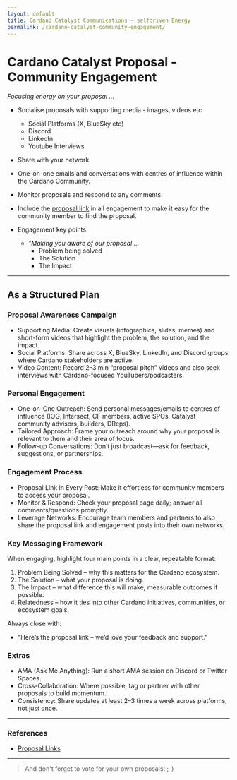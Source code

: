 ```yaml
---
layout: default
title: Cardano Catalyst Communications - selfdriven Energy
permalink: /cardano-catalyst-community-engagement/
---
```


# Cardano Catalyst Proposal - Community Engagement

*Focusing energy on your proposal ...*

- Socialise proposals with supporting media - images, videos etc
    - Social Platforms (X, BlueSky etc)
    - Discord
    - LinkedIn
    - Youtube Interviews

- Share with your network

- One-on-one emails and conversations with centres of influence within the Cardano Community.

- Monitor proposals and respond to any comments.

- Include the [proposal link](/cardano-catalyst/) in all engagement to make it easy for the community member to find the proposal.

- Engagement key points
    -  *"Making you aware of our proposal ...*
        - Problem being solved
        - The Solution
        - The Impact

---

## As a Structured Plan

### Proposal Awareness Campaign
- Supporting Media: Create visuals (infographics, slides, memes) and short-form videos that highlight the problem, the solution, and the impact.
- Social Platforms: Share across X, BlueSky, LinkedIn, and Discord groups where Cardano stakeholders are active.
- Video Content: Record 2–3 min “proposal pitch” videos and also seek interviews with Cardano-focused YouTubers/podcasters.

### Personal Engagement
- One-on-One Outreach: Send personal messages/emails to centres of influence (IOG, Intersect, CF members, active SPOs, Catalyst community advisors, builders, DReps).
- Tailored Approach: Frame your outreach around why your proposal is relevant to them and their area of focus.
- Follow-up Conversations: Don’t just broadcast—ask for feedback, suggestions, or partnerships.

### Engagement Process
- Proposal Link in Every Post: Make it effortless for community members to access your proposal.
- Monitor & Respond: Check your proposal page daily; answer all comments/questions promptly.
- Leverage Networks: Encourage team members and partners to also share the proposal link and engagement posts into their own networks.

### Key Messaging Framework

When engaging, highlight four main points in a clear, repeatable format:
1.	Problem Being Solved – why this matters for the Cardano ecosystem.
2.	The Solution – what your proposal is doing.
3.	The Impact – what difference this will make, measurable outcomes if possible.
4.	Relatedness – how it ties into other Cardano initiatives, communities, or ecosystem goals.

Always close with:
-  “Here’s the proposal link – we’d love your feedback and support.”

### Extras
- AMA (Ask Me Anything): Run a short AMA session on Discord or Twitter Spaces.
- Cross-Collaboration: Where possible, tag or partner with other proposals to build momentum.
- Consistency: Share updates at least 2–3 times a week across platforms, not just once.


---

### References
- [Proposal Links](/cardano-catalyst/)

---

> And don't forget to vote for your own proposals! ;-)
